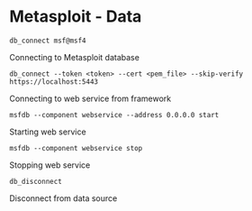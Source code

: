 # Metasploit - Data

```db_connect msf@msf4```

Connecting to Metasploit database

```db_connect --token <token> --cert <pem_file> --skip-verify https://localhost:5443```

Connecting to web service from framework

```msfdb --component webservice --address 0.0.0.0 start```

Starting web service

```msfdb --component webservice stop```

Stopping web service

```db_disconnect```

Disconnect from data source
